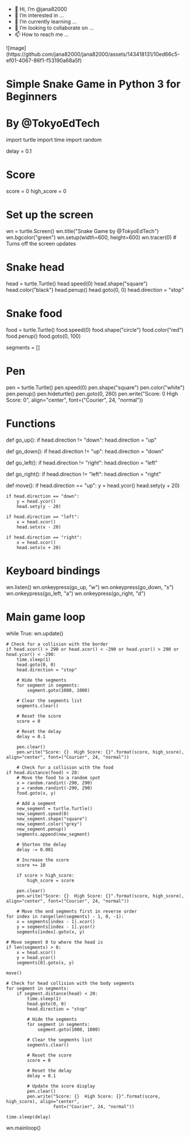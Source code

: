 - 👋 Hi, I’m @jana82000
- 👀 I’m interested in ...
- 🌱 I’m currently learning ...
- 💞️ I’m looking to collaborate on ...
- 📫 How to reach me ...

<!---
jana82000/jana82000 is a ✨ special ✨ repository because its `README.md` (this file) appears on your GitHub profile.
You can click the Preview link to take a look at your changes.
--->![image](https://github.com/jana82000/jana82000/assets/143418131/10ed66c5-ef01-4067-86f1-f53190a68a5f)
# Simple Snake Game in Python 3 for Beginners
# By @TokyoEdTech

import turtle
import time
import random

delay = 0.1

# Score
score = 0
high_score = 0

# Set up the screen
wn = turtle.Screen()
wn.title("Snake Game by @TokyoEdTech")
wn.bgcolor("green")
wn.setup(width=600, height=600)
wn.tracer(0)  # Turns off the screen updates

# Snake head
head = turtle.Turtle()
head.speed(0)
head.shape("square")
head.color("black")
head.penup()
head.goto(0, 0)
head.direction = "stop"

# Snake food
food = turtle.Turtle()
food.speed(0)
food.shape("circle")
food.color("red")
food.penup()
food.goto(0, 100)

segments = []

# Pen
pen = turtle.Turtle()
pen.speed(0)
pen.shape("square")
pen.color("white")
pen.penup()
pen.hideturtle()
pen.goto(0, 260)
pen.write("Score: 0  High Score: 0", align="center", font=("Courier", 24, "normal"))


# Functions
def go_up():
    if head.direction != "down":
        head.direction = "up"


def go_down():
    if head.direction != "up":
        head.direction = "down"


def go_left():
    if head.direction != "right":
        head.direction = "left"


def go_right():
    if head.direction != "left":
        head.direction = "right"


def move():
    if head.direction == "up":
        y = head.ycor()
        head.sety(y + 20)

    if head.direction == "down":
        y = head.ycor()
        head.sety(y - 20)

    if head.direction == "left":
        x = head.xcor()
        head.setx(x - 20)

    if head.direction == "right":
        x = head.xcor()
        head.setx(x + 20)


# Keyboard bindings
wn.listen()
wn.onkeypress(go_up, "w")
wn.onkeypress(go_down, "s")
wn.onkeypress(go_left, "a")
wn.onkeypress(go_right, "d")

# Main game loop
while True:
    wn.update()

    # Check for a collision with the border
    if head.xcor() > 290 or head.xcor() < -290 or head.ycor() > 290 or head.ycor() < -290:
        time.sleep(1)
        head.goto(0, 0)
        head.direction = "stop"

        # Hide the segments
        for segment in segments:
            segment.goto(1000, 1000)

        # Clear the segments list
        segments.clear()

        # Reset the score
        score = 0

        # Reset the delay
        delay = 0.1

        pen.clear()
        pen.write("Score: {}  High Score: {}".format(score, high_score), align="center", font=("Courier", 24, "normal"))

        # Check for a collision with the food
    if head.distance(food) < 20:
        # Move the food to a random spot
        x = random.randint(-290, 290)
        y = random.randint(-290, 290)
        food.goto(x, y)

        # Add a segment
        new_segment = turtle.Turtle()
        new_segment.speed(0)
        new_segment.shape("square")
        new_segment.color("grey")
        new_segment.penup()
        segments.append(new_segment)

        # Shorten the delay
        delay -= 0.001

        # Increase the score
        score += 10

        if score > high_score:
            high_score = score

        pen.clear()
        pen.write("Score: {}  High Score: {}".format(score, high_score), align="center", font=("Courier", 24, "normal"))

        # Move the end segments first in reverse order
    for index in range(len(segments) - 1, 0, -1):
        x = segments[index - 1].xcor()
        y = segments[index - 1].ycor()
        segments[index].goto(x, y)

    # Move segment 0 to where the head is
    if len(segments) > 0:
        x = head.xcor()
        y = head.ycor()
        segments[0].goto(x, y)

    move()

    # Check for head collision with the body segments
    for segment in segments:
        if segment.distance(head) < 20:
            time.sleep(1)
            head.goto(0, 0)
            head.direction = "stop"

            # Hide the segments
            for segment in segments:
                segment.goto(1000, 1000)

            # Clear the segments list
            segments.clear()

            # Reset the score
            score = 0

            # Reset the delay
            delay = 0.1

            # Update the score display
            pen.clear()
            pen.write("Score: {}  High Score: {}".format(score, high_score), align="center",
                      font=("Courier", 24, "normal"))

    time.sleep(delay)

wn.mainloop()

